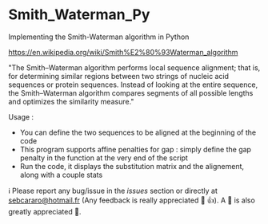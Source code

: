 # Smith_Waterman_Py
Implementing the Smith-Waterman algorithm in Python 

https://en.wikipedia.org/wiki/Smith%E2%80%93Waterman_algorithm


"The Smith–Waterman algorithm performs local sequence alignment; that is, for determining similar regions between two strings of nucleic acid sequences or protein sequences. Instead of looking at the entire sequence, the Smith–Waterman algorithm compares segments of all possible lengths and optimizes the similarity measure."


Usage : 

- You can define the two sequences to be aligned at the beginning of the code 
- This program supports affine penalties for gap : simply define the gap penalty in the function at the very end of the script 
- Run the code, it displays the substitution matrix and the alignement, along with a couple stats 

:information_source: Please report any bug/issue in the *issues* section or directly at sebcararo@hotmail.fr (Any feedback is really appreciated :speech_balloon: :+1:). A :star2: is also greatly appreciated :raised_hands:. </br>
